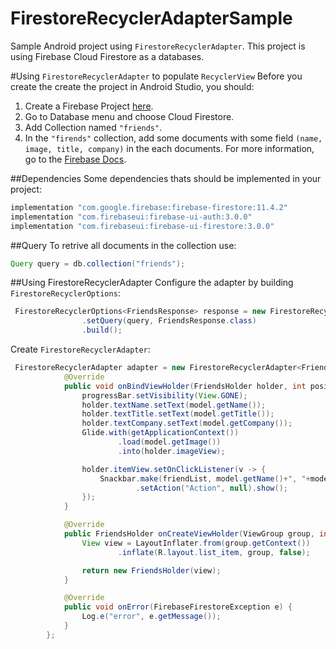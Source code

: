 # FirestoreRecyclerAdapterSample
Sample Android project using `FirestoreRecyclerAdapter`. This project is using Firebase Cloud Firestore as a databases.

#Using `FirestoreRecyclerAdapter` to populate `RecyclerView`
Before you create the create the project in Android Studio, you should:
1. Create a Firebase Project [here][firestore-console].
2. Go to Database menu and choose Cloud Firestore.
3. Add Collection named `"friends"`.
4. In the `"firends"` collection, add some documents with some field `(name, image, title, company)` in the each documents.
For more information, go to the [Firebase Docs][firestore-docs].

##Dependencies
Some dependencies thats should be implemented in your project:
```gradle
implementation "com.google.firebase:firebase-firestore:11.4.2"
implementation "com.firebaseui:firebase-ui-auth:3.0.0"
implementation "com.firebaseui:firebase-ui-firestore:3.0.0"
```
##Query
To retrive all documents in the collection use:
```java
Query query = db.collection("friends");
```
##Using FirestoreRecyclerAdapter
Configure the adapter by building `FirestoreRecyclerOptions`:
```java
 FirestoreRecyclerOptions<FriendsResponse> response = new FirestoreRecyclerOptions.Builder<FriendsResponse>()
                .setQuery(query, FriendsResponse.class)
                .build();
```

Create `FirestoreRecyclerAdapter`:
```java
 FirestoreRecyclerAdapter adapter = new FirestoreRecyclerAdapter<FriendsResponse, FriendsHolder>(response) {
            @Override
            public void onBindViewHolder(FriendsHolder holder, int position, FriendsResponse model) {
                progressBar.setVisibility(View.GONE);
                holder.textName.setText(model.getName());
                holder.textTitle.setText(model.getTitle());
                holder.textCompany.setText(model.getCompany());
                Glide.with(getApplicationContext())
                        .load(model.getImage())
                        .into(holder.imageView);

                holder.itemView.setOnClickListener(v -> {
                    Snackbar.make(friendList, model.getName()+", "+model.getTitle()+" at "+model.getCompany(), Snackbar.LENGTH_LONG)
                            .setAction("Action", null).show();
                });
            }

            @Override
            public FriendsHolder onCreateViewHolder(ViewGroup group, int i) {
                View view = LayoutInflater.from(group.getContext())
                        .inflate(R.layout.list_item, group, false);

                return new FriendsHolder(view);
            }

            @Override
            public void onError(FirebaseFirestoreException e) {
                Log.e("error", e.getMessage());
            }
        };
```


[firestore-console]: https://console.firebase.google.com/u/0/
[firestore-docs]: https://firebase.google.com/docs/firestore/
